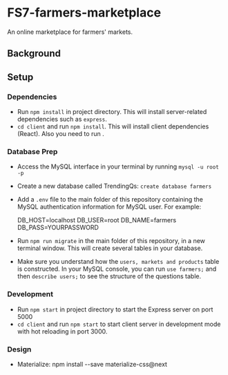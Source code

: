 # FS7-farmers-marketplace

An online marketplace for farmers' markets.

## Background

## Setup

### Dependencies

- Run `npm install` in project directory. This will install server-related dependencies such as `express`.
- `cd client` and run `npm install`. This will install client dependencies (React). Also you need to run .

### Database Prep

- Access the MySQL interface in your terminal by running `mysql -u root -p`
- Create a new database called TrendingQs: `create database farmers`
- Add a `.env` file to the main folder of this repository containing the MySQL authentication information for MySQL user. For example:

  DB_HOST=localhost
  DB_USER=root
  DB_NAME=farmers
  DB_PASS=YOURPASSWORD

- Run `npm run migrate` in the main folder of this repository, in a new terminal window. This will create several tables in your database.

- Make sure you understand how the `users, markets and products` table is constructed. In your MySQL console, you can run `use farmers;` and then `describe users;` to see the structure of the questions table.

### Development

- Run `npm start` in project directory to start the Express server on port 5000
- `cd client` and run `npm start` to start client server in development mode with hot reloading in port 3000.

### Design

- Materialize: npm install --save materialize-css@next
